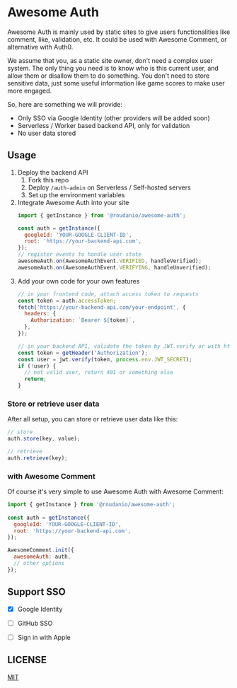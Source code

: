 Awesome Auth
========

Awesome Auth is mainly used by static sites to give users functionalities
like comment, like, validation, etc. It could be used with Awesome Comment,
or alternative with Auth0.

We assume that you, as a static site owner, don't need a complex user system.
The only thing you need is to know who is this current user, and allow them
or disallow them to do something. You don't need to store sensitive data,
just some useful information like game scores to make user more engaged.

So, here are something we will provide:

- Only SSO via Google Identity (other providers will be added soon)
- Serverless / Worker based backend API, only for validation
- No user data stored


Usage
--------

1. Deploy the backend API
   1. Fork this repo
   2. Deploy `/auth-admin` on Serverless / Self-hosted servers
   3. Set up the environment variables
2. Integrate Awesome Auth into your site
    ```js
    import { getInstance } from '@roudanio/awesome-auth';
   
    const auth = getInstance({
      googleId: 'YOUR-GOOGLE-CLIENT-ID',
      root: 'https://your-backend-api.com',
    });
    // register events to handle user state
    awesomeAuth.on(AwesomeAuthEvent.VERIFIED, handleVerified);
    awesomeAuth.on(AwesomeAuthEvent.VERIFYING, handleUnverified);
    ``` 
3. Add your own code for your own features
    ```js
    // in your frontend code, attach access token to requests
    const token = auth.accessToken;
    fetch('https://your-backend-api.com/your-endpoint', {
      headers: {
        Authorization: `Bearer ${token}`,
      },
    });
   
    // in your backend API, validate the token by JWT.verify or with http request   
    const token = getHeader('Authorization');
    const user = jwt.verify(token, process.env.JWT_SECRET);
    if (!user) {
      // not valid user, return 401 or something else
      return;
    }
    ```

### Store or retrieve user data

After all setup, you can store or retrieve user data like this:

```js
// store
auth.store(key, value);

// retrieve
auth.retrieve(key);
```

### with Awesome Comment

Of course it's very simple to use Awesome Auth with Awesome Comment:

```js
import { getInstance } from '@roudanio/awesome-auth';
   
const auth = getInstance({
  googleId: 'YOUR-GOOGLE-CLIENT-ID',
  root: 'https://your-backend-api.com',
});

AwesomeComment.init({
  awesomeAuth: auth,
  // other options
});
```


Support SSO
------

- [x] Google Identity
- [ ] GitHub SSO
- [ ] Sign in with Apple 


LICENSE
------

[MIT](./LICENSE.md)
```
